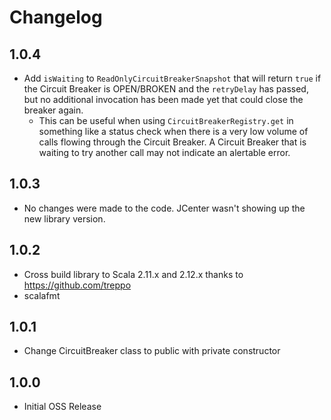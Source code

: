 # Changelog

## 1.0.4

- Add `isWaiting` to `ReadOnlyCircuitBreakerSnapshot` that will return `true` if the Circuit Breaker is OPEN/BROKEN and the `retryDelay` has passed, but no additional invocation has been made yet that could close the breaker again.
    - This can be useful when using `CircuitBreakerRegistry.get` in something like a status check when there is a very low volume of calls flowing through the Circuit Breaker. A Circuit Breaker that is waiting to try another call may not indicate an alertable error.

## 1.0.3

- No changes were made to the code. JCenter wasn't showing up the new library version.

## 1.0.2
- Cross build library to Scala 2.11.x and 2.12.x thanks to https://github.com/treppo
- scalafmt

## 1.0.1
- Change CircuitBreaker class to public with private constructor

## 1.0.0
- Initial OSS Release
